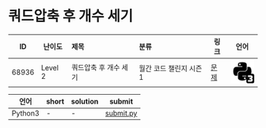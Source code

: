 # 쿼드압축 후 개수 세기

| ID | 난이도 | 제목 | 분류 | 링크 | 언어 |
| -- | ---- | :-- | :-- | --- | --- |
| 68936 | Level 2 | 쿼드압축 후 개수 세기 | 월간 코드 챌린지 시즌1 | [문제](https://programmers.co.kr/learn/courses/30/lessons/68936) | [![python3](/assets/python3.svg)](submit.py) |

| 언어 | short | solution | submit |
| --- | ----- | -------- | ------ |
| Python3 | - | - | [submit.py](submit.py) |
